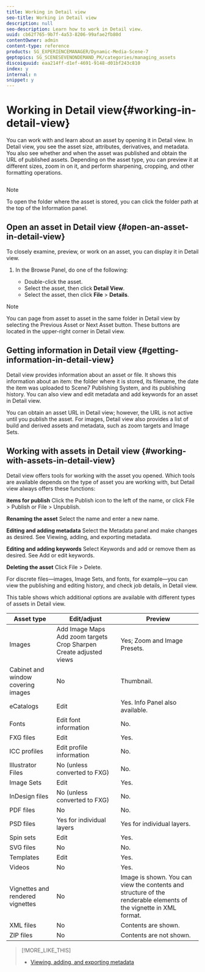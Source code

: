 ```yaml
---
title: Working in Detail view
seo-title: Working in Detail view
description: null
seo-description: Learn how to work in Detail view.
uuid: cb62f765-9b7f-4a53-8206-99afae2fb80d
contentOwner: admin
content-type: reference
products: SG_EXPERIENCEMANAGER/Dynamic-Media-Scene-7
geptopics: SG_SCENESEVENONDEMAND_PK/categories/managing_assets
discoiquuid: eaa214ff-d1ef-4691-9148-d01bf243c810
index: y
internal: n
snippet: y
---
```


# Working in Detail view{#working-in-detail-view}

You can work with and learn about an asset by opening it in Detail view. In Detail view, you see the asset size, attributes, derivatives, and metadata. You also see whether and when the asset was published and obtain the URL of published assets. Depending on the asset type, you can preview it at different sizes, zoom in on it, and perform sharpening, cropping, and other formatting operations.

<!-- 

Comment Type: remark
Last Modified By: Rick Brough (rbrough)
Last Modified Date: 2018-06-14T13:52:46.623-0400

<p>as_detail_view_popup.png found in Downloads on local in folder "scene7-images"</p>

 -->

![]()

>[!NOTE]
>
>To open the folder where the asset is stored, you can click the folder path at the top of the Information panel.

## Open an asset in Detail view {#open-an-asset-in-detail-view}

To closely examine, preview, or work on an asset, you can display it in Detail view.

1. In the Browse Panel, do one of the following:

    * Double-click the asset.
    * Select the asset, then click **Detail View**.
    * Select the asset, then click **File** &gt; **Details**.

>[!NOTE]
>
>You can page from asset to asset in the same folder in Detail view by selecting the Previous Asset or Next Asset button. These buttons are located in the upper-right corner in Detail view.

## Getting information in Detail view {#getting-information-in-detail-view}

Detail view provides information about an asset or file. It shows this information about an item: the folder where it is stored, its filename, the date the item was uploaded to Scene7 Publishing System, and its publishing history. You can also view and edit metadata and add keywords for an asset in Detail view.

You can obtain an asset URL in Detail view; however, the URL is not active until you publish the asset. For images, Detail view also provides a list of build and derived assets and metadata, such as zoom targets and Image Sets.

## Working with assets in Detail view {#working-with-assets-in-detail-view}

Detail view offers tools for working with the asset you opened. Which tools are available depends on the type of asset you are working with, but Detail view always offers these functions:

**items for publish** Click the Publish icon to the left of the name, or click File > Publish or File > Unpublish.

**Renaming the asset** Select the name and enter a new name.

**Editing and adding metadata** Select the Metadata panel and make changes as desired. See Viewing, adding, and exporting metadata.

**Editing and adding keywords** Select Keywords and add or remove them as desired. See Add or edit keywords.

**Deleting the asset** Click File > Delete.

For discrete files—images, Image Sets, and fonts, for example—you can view the publishing and editing history, and check job details, in Detail view.  
  
This table shows which additional options are available with different types of assets in Detail view.

|Asset type|Edit/adjust|Preview|
|--- |--- |--- |
|Images|Add Image Maps Add zoom targets Crop Sharpen Create adjusted views|Yes; Zoom and Image Presets.|
|Cabinet and window covering images|No|Thumbnail.|
|eCatalogs|Edit|Yes. Info Panel also available.|
|Fonts|Edit font information|No.|
|FXG files|Edit|Yes.|
|ICC profiles|Edit profile information|No.|
|Illustrator Files|No (unless converted to FXG)|No.|
|Image Sets|Edit|Yes.|
|InDesign files|No (unless converted to FXG)|No.|
|PDF files|No|No.|
|PSD files|Yes for individual layers|Yes for individual layers.|
|Spin sets|Edit|Yes.|
|SVG files|No|No.|
|Templates|Edit|Yes.|
|Videos|No|Yes.|
|Vignettes and rendered vignettes|No|Image is shown. You can view the contents and structure of the renderable elements of the vignette in XML format.|
|XML files|No|Contents are shown.|
|ZIP files|No|Contents are not shown.|

>[!MORE_LIKE_THIS]
>
>* [Viewing, adding, and exporting metadata](viewing-adding-exporting-metadata.md#viewing_adding_and_exporting_metadata)
